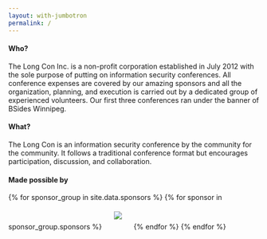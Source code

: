 ```yaml
---
layout: with-jumbotron
permalink: /
---
```



<style>
  img.sponsorlogo { max-height:200px; max-width:600px; display:inline-block; padding:20px; }
  a.sponsortext { font-size:30px; font-weight:bold; display:inline-block; padding:20px }
</style>

<div class="row marketing">
  <div class="col-lg-6">
    <h4>Who?</h4>
    <p>The Long Con Inc. is a non-profit corporation established in July 2012 with the sole purpose of putting on information security conferences. All conference expenses are covered by our amazing sponsors and all the organization, planning, and execution is carried out by a dedicated group of experienced volunteers. Our first three conferences ran under the banner of BSides Winnipeg.</p>
  </div>

  <div class="col-lg-6">
    <h4>What?</h4>
    <p>The Long Con is an information security conference by the community for the community. It follows a traditional conference format but encourages participation, discussion, and collaboration.</p>
  </div>

  <div class="col-lg-12">
  <h4>Made possible by</h4>
  {% for sponsor_group in site.data.sponsors %}
    {% for sponsor in sponsor_group.sponsors %}
    <a href="{{ sponsor.link }}" target="_blank"><img class="sponsorlogo" src="/logos/{{ sponsor.logo }}" /></a>
    {% endfor %}
  {% endfor %}
  </div>
</div>
